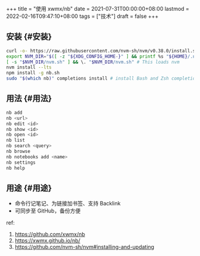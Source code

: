 +++
title = "使用 xwmx/nb"
date = 2021-07-31T00:00:00+08:00
lastmod = 2022-02-16T09:47:10+08:00
tags = ["技术"]
draft = false
+++

## 安装 {#安装}

```sh
curl -o- https://raw.githubusercontent.com/nvm-sh/nvm/v0.38.0/install.sh | bash
export NVM_DIR="$([ -z "${XDG_CONFIG_HOME-}" ] && printf %s "${HOME}/.nvm" || printf %s "${XDG_CONFIG_HOME}/nvm")"
[ -s "$NVM_DIR/nvm.sh" ] && \. "$NVM_DIR/nvm.sh" # This loads nvm
nvm install --lts
npm install -g nb.sh
sudo "$(which nb)" completions install # install Bash and Zsh completion scripts (recommended)
```


## 用法 {#用法}

```sh
nb add
nb <url>
nb edit <id>
nb show <id>
nb open <id>
nb list
nb search <query>
nb browse
nb notebooks add <name>
nb settings
nb help
```


## 用途 {#用途}

-   命令行记笔记、为链接加书签、支持 Backlink
-   可同步至 GitHub，备份方便

ref:

1.  <https://github.com/xwmx/nb>
2.  <https://xwmx.github.io/nb/>
3.  <https://github.com/nvm-sh/nvm#installing-and-updating>